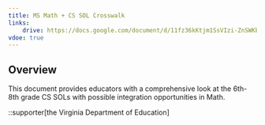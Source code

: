 ```yaml
---
title: MS Math + CS SOL Crosswalk
links:
    drive: https://docs.google.com/document/d/11fz36kKtjm1SsVIzi-ZnSWKb7oD7BzdnkVOTb4dnTQY/edit?usp=drive_link
vdoe: true
---
```


## Overview
This document provides educators with a comprehensive look at the 6th- 8th grade CS SOLs with possible integration opportunities in Math.

::supporter[the Virginia Department of Education]